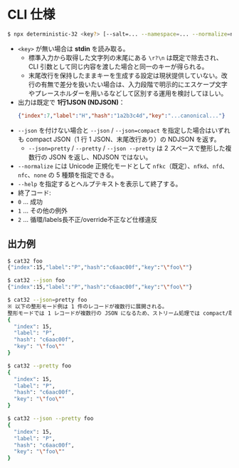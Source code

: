 # CLI 仕様

```sh
$ npx deterministic-32 <key?> [--salt=... --namespace=... --normalize=nfkc|nfkd|nfd|nfc|none --json[=compact|pretty] --pretty --help]
```

- `<key>` が無い場合は **stdin** を読み取る。
  - 標準入力から取得した文字列の末尾にある `\r?\n` は既定で除去され、CLI 引数として同じ内容を渡した場合と同一のキーが得られる。
  - 末尾改行を保持したままキーを生成する設定は現状提供していない。改行の有無で差分を扱いたい場合は、入力段階で明示的にエスケープ文字やプレースホルダーを用いるなどして区別する運用を検討してほしい。
- 出力は既定で **1行1JSON (NDJSON)**：
  ```json
  {"index":7,"label":"H","hash":"1a2b3c4d","key":"...canonical..."}
  ```
- `--json` を付けない場合と `--json` / `--json=compact` を指定した場合はいずれも compact JSON（1 行 1 JSON、末尾改行あり）の NDJSON を返す。
  - `--json=pretty` / `--pretty` / `--json --pretty` は 2 スペースで整形した複数行の JSON を返し、NDJSON ではない。
- `--normalize` には Unicode 正規化モードとして `nfkc`（既定）、`nfkd`、`nfd`、`nfc`、`none` の 5 種類を指定できる。
- `--help` を指定するとヘルプテキストを表示して終了する。
- 終了コード:
- `0` … 成功
- `1` … その他の例外
- `2` … 循環/labels長不正/override不正など仕様違反

## 出力例

```sh
$ cat32 foo
{"index":15,"label":"P","hash":"c6aac00f","key":"\"foo\""}

$ cat32 --json foo
{"index":15,"label":"P","hash":"c6aac00f","key":"\"foo\""}

$ cat32 --json=pretty foo
※ 以下の整形モード例は 1 件のレコードが複数行に展開される。
整形モードでは 1 レコードが複数行の JSON になるため、ストリーム処理では compact/既定モードを利用する。
{
  "index": 15,
  "label": "P",
  "hash": "c6aac00f",
  "key": "\"foo\""
}

$ cat32 --pretty foo
{
  "index": 15,
  "label": "P",
  "hash": "c6aac00f",
  "key": "\"foo\""
}

$ cat32 --json --pretty foo
{
  "index": 15,
  "label": "P",
  "hash": "c6aac00f",
  "key": "\"foo\""
}
```
